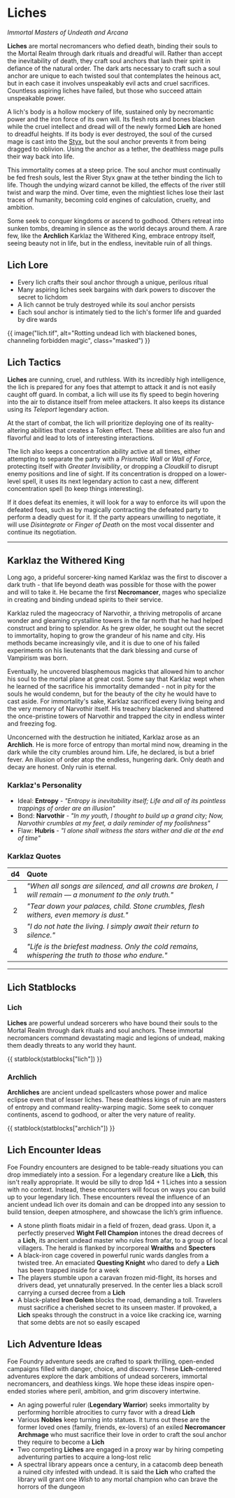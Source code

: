 # Liches

*Immortal Masters of Undeath and Arcana*

**Liches** are mortal necromancers who defied death, binding their souls to the Mortal Realm through dark rituals and dreadful will. Rather than accept the inevitability of death, they craft soul anchors that lash their spirit in defiance of the natural order. The dark arts necessary to craft such a soul anchor are unique to each twisted soul that contemplates the heinous act, but in each case it involves unspeakably evil acts and cruel sacrifices. Countless aspiring liches have failed, but those who succeed attain unspeakable power.

A lich's body is a hollow mockery of life, sustained only by necromantic power and the iron force of its own will. Its flesh rots and bones blacken while the cruel intellect and dread will of the newly formed **Lich** are honed to dreadful heights. If its body is ever destroyed, the soul of the cursed mage is cast into the [Styx](../themes/undead.md#the-river-styx), but the soul anchor prevents it from being dragged to oblivion. Using the anchor as a tether, the deathless mage pulls their way back into life.

This immortality comes at a steep price. The soul anchor must continually be fed fresh souls, lest the River Styx gnaw at the tether binding the lich to life. Though the undying wizard cannot be killed, the effects of the river still twist and warp the mind. Over time, even the mightiest liches lose their last traces of humanity, becoming cold engines of calculation, cruelty, and ambition.

Some seek to conquer kingdoms or ascend to godhood. Others retreat into sunken tombs, dreaming in silence as the world decays around them. A rare few, like the **Archlich** Karklaz the Withered King, embrace entropy itself, seeing beauty not in life, but in the endless, inevitable ruin of all things.

## Lich Lore

- Every lich crafts their soul anchor through a unique, perilous ritual
- Many aspiring liches seek bargains with dark powers to discover the secret to lichdom
- A lich cannot be truly destroyed while its soul anchor persists
- Each soul anchor is intimately tied to the lich's former life and guarded by dire wards

{{ image("lich.tif", alt="Rotting undead lich with blackened bones, channeling forbidden magic", class="masked") }}

## Lich Tactics

**Liches** are cunning, cruel, and ruthless. With its incredibly high intelligence, the lich is prepared for any foes that attempt to attack it and is not easily caught off guard. In combat, a lich will use its fly speed to begin hovering into the air to distance itself from melee attackers. It also keeps its distance using its *Teleport* legendary action.

At the start of combat, the lich will prioritize deploying one of its reality-altering abilities that creates a Token effect. These abilities are also fun and flavorful and lead to lots of interesting interactions.

The lich also keeps a concentration ability active at all times, either attempting to separate the party with a *Prismatic Wall* or *Wall of Force*, protecting itself with *Greater Invisibility*, or dropping a *Cloudkill* to disrupt enemy positions and line of sight. If its concentration is dropped on a lower-level spell, it uses its next legendary action to cast a new, different concentration spell (to keep things interesting).

If it does defeat its enemies, it will look for a way to enforce its will upon the defeated foes, such as by magically contracting the defeated party to perform a deadly quest for it. If the party appears unwilling to negotiate, it will use *Disintegrate* or *Finger of Death* on the most vocal dissenter and continue its negotiation.

---

## Karklaz the Withered King

Long ago, a prideful sorcerer-king named Karklaz was the first to discover a dark truth - that life beyond death was possible for those with the power and will to take it. He became the first **Necromancer**, mages who specialize in creating and binding undead spirits to their service.

Karklaz ruled the mageocracy of Narvothir, a thriving metropolis of arcane wonder and gleaming crystalline towers in the far north that he had helped construct and bring to splendor. As he grew older, he sought out the secret to immortality, hoping to grow the grandeur of his name and city. His methods became increasingly vile, and it is due to one of his failed experiments on his lieutenants that the dark blessing and curse of Vampirism was born.

Eventually, he uncovered blasphemous magicks that allowed him to anchor his soul to the mortal plane at great cost. Some say that Karklaz wept when he learned of the sacrifice his immortality demanded - not in pity for the souls he would condemn, but for the beauty of the city he would have to cast aside. For immortality's sake, Karklaz sacrificed every living being and the very memory of Narvothir itself. His treachery blackened and shattered the once-pristine towers of Narvothir and trapped the city in endless winter and freezing fog.

Unconcerned with the destruction he initiated, Karklaz arose as an **Archlich**. He is more force of entropy than mortal mind now, dreaming in the dark while the city crumbles around him. Life, he declared, is but a brief fever. An illusion of order atop the endless, hungering dark. Only death and decay are honest. Only ruin is eternal.

### Karklaz's Personality

- Ideal: **Entropy** - *"Entropy is inevitability itself; Life and all of its pointless trappings of order are an illusion"*
- Bond: **Narvothir** - *"In my youth, I thought to build up a grand city; Now, Narvothir crumbles at my feet, a daily reminder of my foolishness"*
- Flaw: **Hubris** - *"I alone shall witness the stars wither and die at the end of time"*

### Karklaz Quotes

| d4 | Quote |
|:--:|:------|
| 1 | *"When all songs are silenced, and all crowns are broken, I will remain — a monument to the only truth."* |
| 2 | *"Tear down your palaces, child. Stone crumbles, flesh withers, even memory is dust."* |
| 3 | *"I do not hate the living. I simply await their return to silence."* |
| 4 | *"Life is the briefest madness. Only the cold remains, whispering the truth to those who endure."* |

---

## Lich Statblocks

### Lich

**Liches** are powerful undead sorcerers who have bound their souls to the Mortal Realm through dark rituals and soul anchors. These immortal necromancers command devastating magic and legions of undead, making them deadly threats to any world they haunt.

{{ statblock(statblocks["lich"]) }}

### Archlich

**Archliches** are ancient undead spellcasters whose power and malice eclipse even that of lesser liches. These deathless kings of ruin are masters of entropy and command reality-warping magic. Some seek to conquer continents, ascend to godhood, or alter the very nature of reality.

{{ statblock(statblocks["archlich"]) }}

## Lich Encounter Ideas

Foe Foundry encounters are designed to be table-ready situations you can drop immediately into a session. For a legendary creature like a **Lich**, this isn't really appropriate. It would be silly to drop 1d4 + 1 Liches into a session with no context. Instead, these encounters will focus on ways you can build up to your legendary lich. These encounters reveal the influence of an ancient undead lich over its domain and can be dropped into any session to build tension, deepen atmosphere, and showcase the lich’s grim influence.

- A stone plinth floats midair in a field of frozen, dead grass. Upon it, a perfectly preserved **Wight Fell Champion** intones the dread decrees of a **Lich**, its ancient undead master who rules from afar, to a group of local villagers. The herald is flanked by incorporeal **Wraiths** and **Specters**
- A black-iron cage covered in powerful runic wards dangles from a twisted tree. An emaciated **Questing Knight** who dared to defy a **Lich** has been trapped inside for a week
- The players stumble upon a caravan frozen mid-flight, its horses and drivers dead, yet unnaturally preserved. In the center lies a black scroll carrying a cursed decree from a **Lich**
- A black-plated **Iron Golem** blocks the road, demanding a toll. Travelers must sacrifice a cherished secret to its unseen master. If provoked, a **Lich** speaks through the construct in a voice like cracking ice, warning that some debts are not so easily escaped

## Lich Adventure Ideas

Foe Foundry adventure seeds are crafted to spark thrilling, open-ended campaigns filled with danger, choice, and discovery. These **Lich**-centered adventures explore the dark ambitions of undead sorcerers, immortal necromancers, and deathless kings. We hope these ideas inspire open-ended stories where peril, ambition, and grim discovery intertwine.

- An aging powerful ruler (**Legendary Warrior**) seeks immortality by performing horrible atrocities to curry favor with a dread **Lich**
- Various **Nobles** keep turning into statues. It turns out these are the former loved ones (family, friends, ex-lovers) of an exiled **Necromancer Archmage** who must sacrifice their love in order to craft the soul anchor they require to become a **Lich**
- Two competing **Liches** are engaged in a proxy war by hiring competing adventuring parties to acquire a long-lost relic
- A spectral library appears once a century, in a catacomb deep beneath a ruined city infested with undead. It is said the **Lich** who crafted the library will grant one *Wish* to any mortal champion who can brave the horrors of the dungeon
